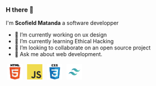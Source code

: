 ### H there 👋

<p> I'm <strong>Scofield Matanda</strong> a software developper </p>

<!--
**filsmatand/filsmatand** is a ✨ _special_ ✨ repository because its `README.md` (this file) appears on your GitHub profile.-->



- 🔭 I’m currently working on ux design
- 🌱 I’m currently learning Ethical Hacking
- 👯 I’m looking to collaborate on an open source project
- 💬 Ask me about web development.
 <p>
    <img src="https://raw.githubusercontent.com/github/explore/80688e429a7d4ef2fca1e82350fe8e3517d3494d/topics/html/html.png" alt="Python" height="40" style="vertical-align:top; margin:4px">
<img src="https://raw.githubusercontent.com/github/explore/80688e429a7d4ef2fca1e82350fe8e3517d3494d/topics/javascript/javascript.png" alt="Python" height="40" style="vertical-align:top; margin:4px">
    <img src="https://raw.githubusercontent.com/github/explore/80688e429a7d4ef2fca1e82350fe8e3517d3494d/topics/css/css.png" alt="Python" height="40" style="vertical-align:top; margin:4px">
<img src="https://raw.githubusercontent.com/github/explore/80688e429a7d4ef2fca1e82350fe8e3517d3494d/topics/tailwind/tailwind.png" alt="Python" height="40" style="vertical-align:top; margin:4px">
  </p>
